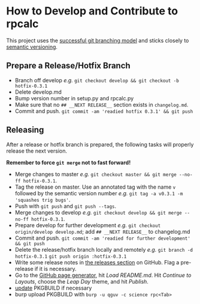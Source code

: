 How to Develop and Contribute to rpcalc
=======================================

This project uses the [successful git branching model](http://nvie.com/posts/a-successful-git-branching-model/) and sticks closely to [semantic versioning](http://semver.org/).

## Prepare a Release/Hotfix Branch
- Branch off develop _e.g._ `git checkout develop && git checkout -b hotfix-0.3.1`
- Delete develop.md
- Bump version number in setup.py and rpcalc.py
- Make sure that no `## __NEXT RELEASE__` section exists in `changelog.md`.
- Commit and push. `git commit -am 'readied hotfix 0.3.1' && git push`

## Releasing

After a release or hotfix branch is prepared, the following tasks will properly release the next version.

**Remember to force `git merge` not to fast forward!**

- Merge changes to master _e.g._ `git checkout master && git merge --no-ff hotfix-0.3.1`.
- Tag the release on master. Use an annotated tag with the name `v` followed by the semantic version number _e.g._ `git tag -a v0.3.1 -m 'squashes trig bugs'`.
- Push with `git push` and `git push --tags`.
- Merge changes to develop _e.g._ `git checkout develop && git merge --no-ff hotfix-0.3.1`.
- Prepare develop for further development _e.g._ `git checkout origin/develop develop.md`; add `## __NEXT RELEASE__` to changelog.md
- Commit and push. `git commit -am 'readied for further development' && git push`
- Delete the release/hotfix branch locally and remotely _e.g._ `git branch -d hotfix-0.3.1` `git push origin :hotfix-0.3.1`
- Write some release notes in [the releases section](https://github.com/qguv/rpcalc/releases) on GitHub. Flag a pre-release if it is necessary.
- Go to the [GitHub page generator](https://github.com/qguv/rpcalc/generated_pages/new), hit _Load README.md_. Hit _Continue to Layouts_, choose the _Leap Day_ theme, and hit _Publish_.
- [update](https://github.com/qguv/pkgbuilds/edit/master/rpcalc/PKGBUILD) PKGBUILD if necessary
- burp upload PKGBUILD with `burp -u qguv -c science rpc<Tab>`
